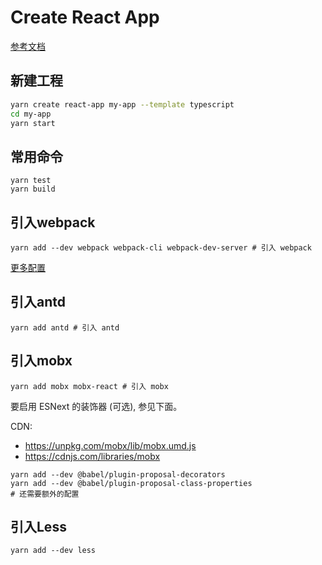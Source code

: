 # Create React App

[参考文档](https://create-react-app.dev/docs/getting-started)

## 新建工程

```bash
yarn create react-app my-app --template typescript
cd my-app
yarn start
```

## 常用命令

```shell
yarn test
yarn build
```

## 引入webpack

```shell
yarn add --dev webpack webpack-cli webpack-dev-server # 引入 webpack
```

[更多配置](https://blog.envylabs.com/getting-started-with-webpack-2-ed2b86c68783)

## 引入antd

```shell
yarn add antd # 引入 antd
```

## 引入mobx

```shell
yarn add mobx mobx-react # 引入 mobx
```

要启用 ESNext 的装饰器 (可选), 参见下面。

CDN:

- https://unpkg.com/mobx/lib/mobx.umd.js
- https://cdnjs.com/libraries/mobx

```shell
yarn add --dev @babel/plugin-proposal-decorators
yarn add --dev @babel/plugin-proposal-class-properties
# 还需要额外的配置
```

## 引入Less

```shell
yarn add --dev less
```

